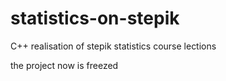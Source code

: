# statistics-on-stepik
C++ realisation of stepik statistics course lections

the project now is freezed
